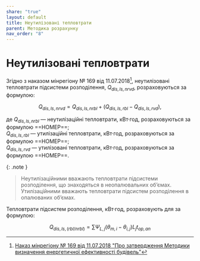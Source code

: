 ```yaml
---
share: "true"
layout: default
title: Неутилізовані тепловтрати
parent: Методика розрахунку
nav_order: "8"
---
```


# Неутилізовані тепловтрати

Згідно з наказом мінрегіону № 169 від 11.07.2018[^1], неутилізовані тепловтрати підсистеми розподілення, $Q_{dis,ls,nrvd}$, розраховуються за формулою:

$$Q_{dis,ls,nrvd}=Q_{dis,ls,nrbl}+(Q_{dis,ls,rbl}-Q_{dis,ls,rvd}),\tag{1}$$

де $Q_{dis,ls,nrbl}$ — неутилізаційні тепловтрати, кВт·год, розраховуються за формулою ==НОМЕР==;  
$Q_{dis,ls,rbl}$ — утилізаційні тепловтрати, кВт·год, розраховуються за формулою ==НОМЕР==;  
$Q_{dis,ls,rvd}$ — утилізовані тепловтрати, кВт·год, розраховуються за формулою ==НОМЕР==.

{: .note }
> Неутилізаційними вважають тепловтрати підсистеми розподілення, що знаходяться в неопалювальних обʼємах. Утилізаційними вважають тепловтрати підсистем розподілення в опалюваних обʼємах.

Тепловтрати підсистем розподілення, кВт·год, розраховують для за формулою:

$$Q_{dis,ls,(rbl/nrbl)}=\sum \Psi_{L,j}(\theta_{m,i}-\theta_{i,j})L_jt_{op,an}$$

[^1]: [Наказ мінрегіону № 169 від 11.07.2018 "Про затвердження Методики визначення енергетичної ефективності будівель"](https://zakon.rada.gov.ua/laws/show/z0822-18#Text)